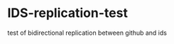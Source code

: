IDS-replication-test
====================

test of bidirectional replication between github and ids
